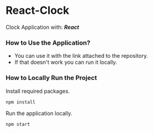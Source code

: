 # React-Clock

Clock Application with: ***React***

### How to Use the Application?

-   You can use it with the link attached to the repository. 
-   If that doesn't work you can run it locally.

### How to Locally Run the Project

Install required packages.
```
npm install
```
Run the application locally.
```
npm start
```

